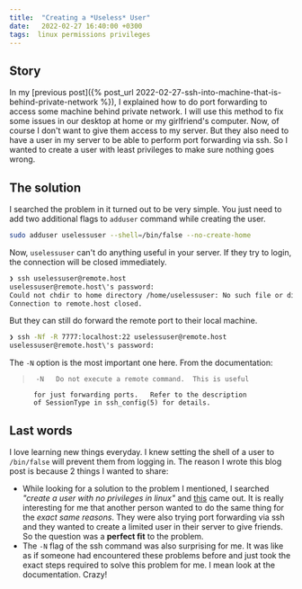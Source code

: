 ```yaml
---
title:  "Creating a *Useless* User"
date:   2022-02-27 16:40:00 +0300
tags:  linux permissions privileges 
---
```

## Story
In my [previous post]({% post_url 2022-02-27-ssh-into-machine-that-is-behind-private-network %}), I explained how to do port forwarding to access some machine behind private network. I will use this method to fix some issues in our desktop at home or my girlfriend's computer. Now, of course I don't want to give them access to my server. But they also need to have a user in my server to be able to perform port forwarding via ssh. So I wanted to create a user with least privileges to make sure nothing goes wrong.

## The solution
I searched the problem in it turned out to be very simple. You just need to add two additional flags to `adduser` command while creating the user.
```bash
sudo adduser uselessuser --shell=/bin/false --no-create-home
```
Now, `uselessuser` can't do anything useful in your server. If they try to login, the connection will be closed immediately.
```bash
❯ ssh uselessuser@remote.host
uselessuser@remote.host\'s password:
Could not chdir to home directory /home/uselessuser: No such file or directory
Connection to remote.host closed.
```
But they can still do forward the remote port to their local machine.
```bash
❯ ssh -Nf -R 7777:localhost:22 uselessuser@remote.host
uselessuser@remote.host\'s password:
```
The `-N` option is the most important one here. From the documentation:
>      -N   Do not execute a remote command.  This is useful 
          for just forwarding ports.   Refer to the description 
          of SessionType in ssh_config(5) for details.

## Last words
I love learning new things everyday. I knew setting the shell of a user to `/bin/false` will prevent them from logging in. The reason I wrote this blog post is because 2 things I wanted to share:
- While looking for a solution to the problem I mentioned, I searched *"create a user with no privileges in linux"* and [this](https://askubuntu.com/questions/1174376/how-to-create-a-user-with-the-least-privileges-permissions-but-enough-to-do-ssh) came out. It is really interesting for me that another person wanted to do the same thing for the *exact same reasons*. They were also trying port forwarding via ssh and they wanted to create a limited user in their server to give friends. So the question was a **perfect fit**  to the problem.
- The `-N` flag of the ssh command was also surprising for me. It was like as if someone had encountered these problems before and just took the exact steps required to solve this problem for me. I mean look at the documentation. Crazy!

